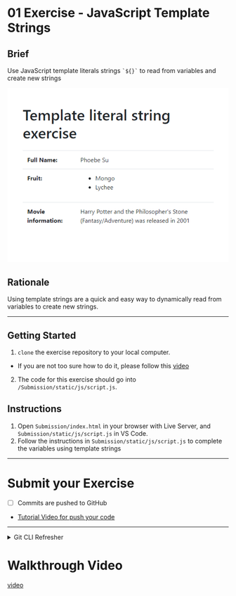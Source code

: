 # 01 Exercise - JavaScript Template Strings

## Brief

Use JavaScript template literals strings `` `${}` `` to read from variables and create new strings



![Alt text](docs/image.png)

## Rationale

Using template strings are a quick and easy way to dynamically read from variables to create new strings.

---

## Getting Started

1. `clone` the exercise repository to your local computer.
- If you are not too sure how to do it, please follow this [video](https://www.loom.com/share/8a0d420720a94cb18021c2f418b19ae8?sid=b9435f7c-afd8-4031-88a3-44341f0e6b2f)
2. The code for this exercise should go into `/Submission/static/js/script.js`.

## Instructions

1. Open `Submission/index.html` in your browser with Live Server, and `Submission/static/js/script.js` in VS Code.
2. Follow the instructions in `Submission/static/js/script.js` to complete the variables using template strings

---

# Submit your Exercise

- [ ] Commits are pushed to GitHub
- [Tutorial Video for push your code](https://www.loom.com/share/e6fb52378eaf4636b62fc302f15b5aeb?sid=e6f68797-9dab-42b5-ae76-745316994fa6)

---

<details>
  <summary>
    Git CLI Refresher
  </summary>

```shell
# when ready to commit and push
git add .

git commit -m "Completed Part A"

git push
```

</details>

# Walkthrough Video

[video](https://www.loom.com/share/f10f5fbad4e14c4a8a7360209ef24786)
